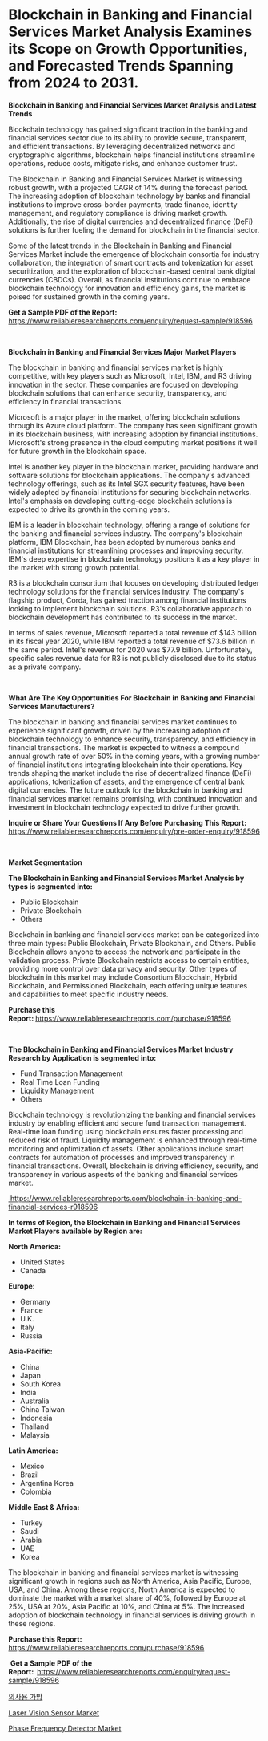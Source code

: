 <p><h1>Blockchain in Banking and Financial Services Market Analysis Examines its Scope on Growth Opportunities, and Forecasted Trends Spanning from 2024 to 2031.</h1></p><p><strong>Blockchain in Banking and Financial Services Market Analysis and Latest Trends</strong></p>
<p><p>Blockchain technology has gained significant traction in the banking and financial services sector due to its ability to provide secure, transparent, and efficient transactions. By leveraging decentralized networks and cryptographic algorithms, blockchain helps financial institutions streamline operations, reduce costs, mitigate risks, and enhance customer trust.</p><p>The Blockchain in Banking and Financial Services Market is witnessing robust growth, with a projected CAGR of 14% during the forecast period. The increasing adoption of blockchain technology by banks and financial institutions to improve cross-border payments, trade finance, identity management, and regulatory compliance is driving market growth. Additionally, the rise of digital currencies and decentralized finance (DeFi) solutions is further fueling the demand for blockchain in the financial sector.</p><p>Some of the latest trends in the Blockchain in Banking and Financial Services Market include the emergence of blockchain consortia for industry collaboration, the integration of smart contracts and tokenization for asset securitization, and the exploration of blockchain-based central bank digital currencies (CBDCs). Overall, as financial institutions continue to embrace blockchain technology for innovation and efficiency gains, the market is poised for sustained growth in the coming years.</p></p>
<p><strong>Get a Sample PDF of the Report:&nbsp;</strong> <a href="https://www.reliableresearchreports.com/enquiry/request-sample/918596">https://www.reliableresearchreports.com/enquiry/request-sample/918596</a></p>
<p>&nbsp;</p>
<p><strong>Blockchain in Banking and Financial Services Major Market Players</strong></p>
<p><p>The blockchain in banking and financial services market is highly competitive, with key players such as Microsoft, Intel, IBM, and R3 driving innovation in the sector. These companies are focused on developing blockchain solutions that can enhance security, transparency, and efficiency in financial transactions.</p><p>Microsoft is a major player in the market, offering blockchain solutions through its Azure cloud platform. The company has seen significant growth in its blockchain business, with increasing adoption by financial institutions. Microsoft's strong presence in the cloud computing market positions it well for future growth in the blockchain space.</p><p>Intel is another key player in the blockchain market, providing hardware and software solutions for blockchain applications. The company's advanced technology offerings, such as its Intel SGX security features, have been widely adopted by financial institutions for securing blockchain networks. Intel's emphasis on developing cutting-edge blockchain solutions is expected to drive its growth in the coming years.</p><p>IBM is a leader in blockchain technology, offering a range of solutions for the banking and financial services industry. The company's blockchain platform, IBM Blockchain, has been adopted by numerous banks and financial institutions for streamlining processes and improving security. IBM's deep expertise in blockchain technology positions it as a key player in the market with strong growth potential.</p><p>R3 is a blockchain consortium that focuses on developing distributed ledger technology solutions for the financial services industry. The company's flagship product, Corda, has gained traction among financial institutions looking to implement blockchain solutions. R3's collaborative approach to blockchain development has contributed to its success in the market.</p><p>In terms of sales revenue, Microsoft reported a total revenue of $143 billion in its fiscal year 2020, while IBM reported a total revenue of $73.6 billion in the same period. Intel's revenue for 2020 was $77.9 billion. Unfortunately, specific sales revenue data for R3 is not publicly disclosed due to its status as a private company.</p></p>
<p>&nbsp;</p>
<p><strong>What Are The Key Opportunities For Blockchain in Banking and Financial Services Manufacturers?</strong></p>
<p><p>The blockchain in banking and financial services market continues to experience significant growth, driven by the increasing adoption of blockchain technology to enhance security, transparency, and efficiency in financial transactions. The market is expected to witness a compound annual growth rate of over 50% in the coming years, with a growing number of financial institutions integrating blockchain into their operations. Key trends shaping the market include the rise of decentralized finance (DeFi) applications, tokenization of assets, and the emergence of central bank digital currencies. The future outlook for the blockchain in banking and financial services market remains promising, with continued innovation and investment in blockchain technology expected to drive further growth.</p></p>
<p><strong>Inquire or Share Your Questions If Any Before Purchasing This Report:</strong> <a href="https://www.reliableresearchreports.com/enquiry/pre-order-enquiry/918596">https://www.reliableresearchreports.com/enquiry/pre-order-enquiry/918596</a></p>
<p>&nbsp;</p>
<p><strong>Market Segmentation</strong></p>
<p><strong>The Blockchain in Banking and Financial Services Market Analysis by types is segmented into:</strong></p>
<p><ul><li>Public Blockchain</li><li>Private Blockchain</li><li>Others</li></ul></p>
<p><p>Blockchain in banking and financial services market can be categorized into three main types: Public Blockchain, Private Blockchain, and Others. Public Blockchain allows anyone to access the network and participate in the validation process. Private Blockchain restricts access to certain entities, providing more control over data privacy and security. Other types of blockchain in this market may include Consortium Blockchain, Hybrid Blockchain, and Permissioned Blockchain, each offering unique features and capabilities to meet specific industry needs.</p></p>
<p><strong>Purchase this Report:&nbsp;</strong><a href="https://www.reliableresearchreports.com/purchase/918596">https://www.reliableresearchreports.com/purchase/918596</a></p>
<p>&nbsp;</p>
<p><strong>The Blockchain in Banking and Financial Services Market Industry Research by Application is segmented into:</strong></p>
<p><ul><li>Fund Transaction Management</li><li>Real Time Loan Funding</li><li>Liquidity Management</li><li>Others</li></ul></p>
<p><p>Blockchain technology is revolutionizing the banking and financial services industry by enabling efficient and secure fund transaction management. Real-time loan funding using blockchain ensures faster processing and reduced risk of fraud. Liquidity management is enhanced through real-time monitoring and optimization of assets. Other applications include smart contracts for automation of processes and improved transparency in financial transactions. Overall, blockchain is driving efficiency, security, and transparency in various aspects of the banking and financial services market.</p></p>
<p><a href="https://www.reliableresearchreports.com/blockchain-in-banking-and-financial-services-r918596">&nbsp;https://www.reliableresearchreports.com/blockchain-in-banking-and-financial-services-r918596</a></p>
<p><strong>In terms of Region, the Blockchain in Banking and Financial Services Market Players available by Region are:</strong></p>
<p>
    <p> <strong> North America: </strong>
        <ul>
            <li>United States</li>
            <li>Canada</li>
        </ul>
        </p> 
    <p> <strong> Europe: </strong>
        <ul>
            <li>Germany</li>
            <li>France</li>
            <li>U.K.</li>
            <li>Italy</li>
            <li>Russia</li>
        </ul>
        </p> 
    <p> <strong> Asia-Pacific: </strong>
        <ul>
            <li>China</li>
            <li>Japan</li>
            <li>South Korea</li>
            <li>India</li>
            <li>Australia</li>
            <li>China Taiwan</li>
            <li>Indonesia</li>
            <li>Thailand</li>
            <li>Malaysia</li>
        </ul>
        </p> 
    <p> <strong> Latin America: </strong>
        <ul>
            <li>Mexico</li>
            <li>Brazil</li>
            <li>Argentina Korea</li>
            <li>Colombia</li>
        </ul>
        </p> 
    <p> <strong> Middle East & Africa: </strong>
        <ul>
            <li>Turkey</li>
            <li>Saudi</li>
            <li>Arabia</li>
            <li>UAE</li>
            <li>Korea</li>
        </ul>
    </p>
    </p>
<p><p>The blockchain in banking and financial services market is witnessing significant growth in regions such as North America, Asia Pacific, Europe, USA, and China. Among these regions, North America is expected to dominate the market with a market share of 40%, followed by Europe at 25%, USA at 20%, Asia Pacific at 10%, and China at 5%. The increased adoption of blockchain technology in financial services is driving growth in these regions.</p></p>
<p><strong>Purchase this Report: </strong><a href="https://www.reliableresearchreports.com/purchase/918596">https://www.reliableresearchreports.com/purchase/918596</a></p>
<p>&nbsp;<strong>Get a Sample PDF of the Report:&nbsp;&nbsp;</strong><a href="https://www.reliableresearchreports.com/enquiry/request-sample/918596">https://www.reliableresearchreports.com/enquiry/request-sample/918596</a></p>
<p><strong></strong></p>
<p><p><a href="https://github.com/sougarounis/Market-Research-Report-List-3/blob/main/661612654258.md">의사용 가방</a></p><p><a href="https://www.linkedin.com/pulse/laser-vision-sensor-market-size-cagr-trends-2024-2030-lggwe">Laser Vision Sensor Market</a></p><p><a href="https://www.linkedin.com/pulse/phase-frequency-detector-market-analysis-sze-forecasted-period-t5pmf">Phase Frequency Detector Market</a></p></p>